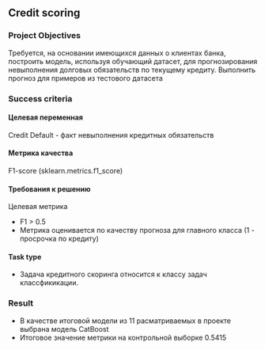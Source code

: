 ## Credit scoring

### Project Objectives

Требуется, на основании имеющихся данных о клиентах банка, построить модель, используя обучающий датасет, для прогнозирования невыполнения долговых обязательств по текущему кредиту. Выполнить прогноз для примеров из тестового датасета

### Success criteria

#### Целевая переменная

Credit Default - факт невыполнения кредитных обязательств

#### Метрика качества

F1-score (sklearn.metrics.f1_score)

#### Требования к решению

Целевая метрика
- F1 > 0.5
- Метрика оценивается по качеству прогноза для главного класса (1 - просрочка по кредиту)

#### Task type

- Задача кредитного скоринга относится к классу задач классфикикации.

### Result

- В качестве итоговой модели из 11 расматриваемых в проекте выбрана модель CatBoost
- Итоговое значение метрики на контрольной выборке 0.5415
